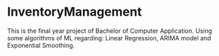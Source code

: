 # InventoryManagement
This is the final year project of Bachelor of Computer Application. Using some algorithms of ML regarding: Linear Regression, ARIMA model and Exponential Smoothing.
